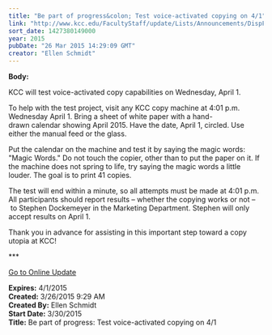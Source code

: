 ```yaml
---
title: "Be part of progress&colon; Test voice-activated copying on 4/1"
link: "http://www.kcc.edu/FacultyStaff/update/Lists/Announcements/DispForm.aspx?ID=1866"
sort_date: 1427380149000
year: 2015
pubDate: "26 Mar 2015 14:29:09 GMT"
creator: "Ellen Schmidt"
---
```


<div><b>Body:</b> <div class="ExternalClassFC0B83F6549244DDB977DFA2623304A5"><p>​KCC will test voice-activated copy capabilities on Wednesday, April 1.</p>
<p>To help with the test project, visit any KCC copy machine at 4:01 p.m. Wednesday April 1. Bring a sheet of white paper with a hand-drawn calendar showing April 2015. Have the date, April 1, circled. Use either the manual feed or the glass. </p>
<p>Put the calendar on the machine and test it by saying the magic words: &quot;Magic Words.&quot; Do not touch the copier, other than to put the paper on it. If the machine does not spring to life, try saying the magic words a little louder. The goal is to print 41 copies.</p>
<p>The test will end within a minute, so all attempts must be made at 4:01 p.m. All participants should report results – whether the copying works or not – to Stephen Dockemeyer in the Marketing Department. Stephen will only accept results on April 1.</p>
<p>Thank you in advance for assisting in this important step toward a copy utopia at KCC!<br /></p>
<p>***</p>
<p><a href="/update">Go to Online Update</a></p></div></div>
<div><b>Expires:</b> 4/1/2015</div>
<div><b>Created:</b> 3/26/2015 9:29 AM</div>
<div><b>Created By:</b> Ellen Schmidt</div>
<div><b>Start Date:</b> 3/30/2015</div>
<div><b>Title:</b> Be part of progress: Test voice-activated copying on 4/1</div>
